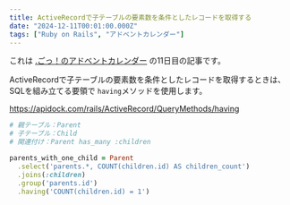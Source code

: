 ```yaml
---
title: ActiveRecordで子テーブルの要素数を条件としたレコードを取得する
date: "2024-12-11T00:01:00.000Z"
tags: ["Ruby on Rails", "アドベントカレンダー"]
---
```


これは [.ごっ！のアドベントカレンダー](https://adventar.org/calendars/10323) の11日目の記事です。

ActiveRecordで子テーブルの要素数を条件としたレコードを取得するときは、SQLを組み立てる要領で `having`メソッドを使用します。

https://apidock.com/rails/ActiveRecord/QueryMethods/having

```ruby
# 親テーブル：Parent
# 子テーブル：Child
# 関連付け：Parent has_many :children

parents_with_one_child = Parent
  .select('parents.*, COUNT(children.id) AS children_count')
  .joins(:children)
  .group('parents.id')
  .having('COUNT(children.id) = 1')
```
